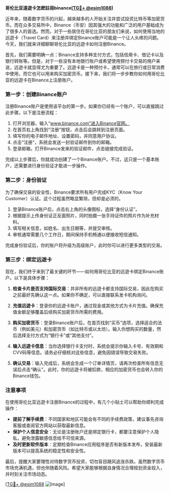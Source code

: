 **哥伦比亚遠遊卡怎麽註冊binance[[TG💪+ @esim1088](https://t.me/s/esim1088)]**

近年来，随着数字货币的兴起，越来越多的人开始关注并尝试投资比特币等加密货币。而在众多交易所中，Binance（币安）因其强大的功能和广泛的用户基础成为了很多人的首选。然而，对于一些居住在哥伦比亚的朋友们来说，如何使用当地的远遊卡（Travel Card）来注册并绑定Binance账户可能是一个让人头疼的问题。今天，我们就来详细聊聊哥伦比亚的远遊卡如何注册Binance。

首先，我们需要明确一点：Binance支持多种支付方式，包括信用卡、借记卡以及银行转账等。但是，对于一些没有本地银行账户或希望使用预付卡交易的用户来说，远遊卡就显得尤为重要了。远遊卡是一种预付卡，通常可以在旅行或日常消费中使用，而它也可以用来购买加密货币。接下来，我们将一步步教你如何用哥伦比亚的远遊卡在Binance上注册账户。

### 第一步：创建Binance账户

注册Binance账户是使用该平台的第一步。如果你已经有一个账户，可以直接跳过此步骤。以下是注册流程：

1. 打开浏览器，输入“www.binance.com”进入Binance官网。
2. 在首页右上角找到“注册”按钮，点击后会跳转到注册页面。
3. 填写你的电子邮件地址、设置密码，并同意用户协议。
4. 点击“注册”，系统会发送一封验证邮件到你的邮箱。
5. 登录邮箱，打开Binance发来的验证邮件，点击链接完成验证。

完成以上步骤后，你就成功创建了一个Binance账户。不过，这只是一个基本账户，还需要进行身份验证才能进一步操作。

### 第二步：身份验证

为了确保交易的安全性，Binance要求所有用户完成KYC（Know Your Customer）认证。这个过程虽然略显繁琐，但却是必须的。

1. 登录Binance账户后，点击右上角的头像图标，选择“身份认证”。
2. 根据提示上传身份证正反面照片，同时拍摄一张手持证件的照片作为补充材料。
3. 填写相关信息，如姓名、出生日期等，并提交审核。
4. 审核通常需要几个工作日，期间保持手机畅通以便接收短信通知。

完成身份验证后，你的账户将升级为高级账户，此时你可以进行更多类型的交易。

### 第三步：绑定远遊卡

现在，我们终于来到了最关键的环节——如何用哥伦比亚的远遊卡绑定Binance账户。以下是具体步骤：

1. **检查卡片是否支持国际交易**：并非所有的远遊卡都支持国际交易，因此在购买之前最好先确认这一点。如果你不确定，可以直接联系发卡机构询问。
   
2. **充值远遊卡**：登录你的远遊卡账户，通过现金或其他方式为卡片充值。确保充值金额足够覆盖后续购买加密货币所需的费用。

3. **购买加密货币**：登录Binance账户后，在首页找到“买币”选项，选择适合的法币（例如美元）和加密货币（如比特币或以太坊）。输入你想购买的数量，然后选择支付方式为“银行卡”或“其他支付”。

4. **输入远遊卡信息**：当你选择银行卡支付时，系统会提示你输入卡号、有效期和CVV码等信息。请务必仔细核对这些信息，避免因错误导致交易失败。

5. **确认交易**：输入完成后，系统会生成一个订单详情页，请再次检查所有信息无误后点击“确认”。此时，你的远遊卡将被扣款，相应的加密货币也会转入你的Binance钱包。

### 注意事项

在使用哥伦比亚远遊卡注册Binance的过程中，有几个小贴士可以帮助你顺利完成操作：

- **提前了解手续费**：不同国家和地区可能会有不同的手续费政策，建议事先咨询客服或查阅官方网站以获取最新信息。
- **保护个人信息安全**：无论是注册账户还是绑定银行卡，都要注意保护个人隐私，避免泄露敏感信息给不可信来源。
- **及时更新软件版本**：定期检查Binance应用程序是否有新版本发布，安装最新版本可以提高系统的稳定性和安全性。

最后，提醒大家要理性对待数字货币投资，切勿盲目跟风追涨杀跌。虽然数字货币市场充满机遇，但也伴随着风险。希望大家能够根据自身情况合理规划资金投入，并时刻关注市场动态。

[[TG💪+ @esim1088](https://t.me/s/esim1088) ![Image](https://i.postimg.cc/4NQfJmqS/Snipaste-2025-05-13-00-14-12.png)]